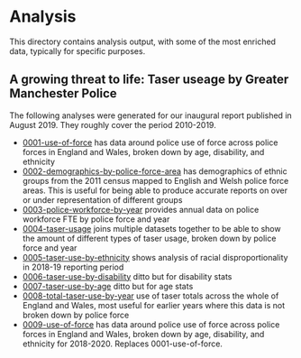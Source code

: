 # Analysis

This directory contains analysis output, with some of the most enriched data, typically for specific purposes.

## A growing threat to life: Taser useage by Greater Manchester Police

The following analyses were generated for our inaugural report published in August 2019. They roughly cover the period 2010-2019.

- [0001-use-of-force](0001-use-of-force) has data around police use of force across police forces in England and Wales, broken down by age, disability, and ethnicity
- [0002-demographics-by-police-force-area](0002-demographics-by-police-force-area) has demographics of ethnic groups from the 2011 census mapped to English and Welsh police force areas. This is useful for being able to produce accurate reports on over or under representation of different groups
- [0003-police-workforce-by-year](0003-police-workforce-by-year) provides annual data on police workforce FTE by police force and year
- [0004-taser-usage](0004-taser-usage) joins multiple datasets together to be able to show the amount of different types of taser usage, broken down by police force and year
- [0005-taser-use-by-ethnicity](0005-taser-use-by-ethnicity) shows analysis of racial disproportionality in 2018-19 reporting period
- [0006-taser-use-by-disability](0006-taser-use-by-disability) ditto but for disability stats
- [0007-taser-use-by-age](0007-taser-use-by-age) ditto but for age stats
- [0008-total-taser-use-by-year](0008-total-taser-use-by-year) use of taser totals across the whole of England and Wales, most useful for earlier years where this data is not broken down by police force
- [0009-use-of-force](0009-use-of-force) has data around police use of force across police forces in England and Wales, broken down by age, disability, and ethnicity for 2018-2020.  Replaces 0001-use-of-force.
